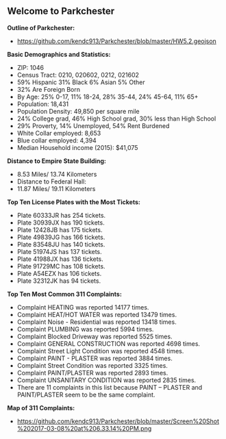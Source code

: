 ## Welcome to Parkchester

**Outline of Parkchester:**
- https://github.com/kendc913/Parkchester/blob/master/HW5.2.geojson

**Basic Demographics and Statistics:**
- ZIP: 1046
- Census Tract: 0210, 020602, 0212, 021602
- 59% Hispanic 31% Black 6% Asian 5% Other 
- 32% Are Foreign Born
- By Age: 25% 0-17, 11% 18-24, 28% 35-44, 24% 45-64, 11% 65+
- Population: 18,431
- Population Density: 49,850 per square mile
- 24% College grad, 46% High School grad, 30% less than High School
- 29% Proverty, 14% Unemployed, 54% Rent Burdened 
- White Collar employed: 8,653
- Blue collar employed: 4,394
- Median Household income (2015): $41,075
  
**Distance to Empire State Building:** 
- 8.53 Miles/ 13.74 Kilometers
- Distance to Federal Hall:
- 11.87 Miles/ 19.11 Kilometers

**Top Ten License Plates with the Most Tickets:**
- Plate 60333JR has 254 tickets.
- Plate 30939JX has 190 tickets.
- Plate 12428JB has 175 tickets.
- Plate 49839JG has 166 tickets.
- Plate 83548JU has 140 tickets.
- Plate 51974JS has 137 tickets.
- Plate 41988JX has 136 tickets.
- Plate 91729MC has 108 tickets.
- Plate A54EZX has 106 tickets.
- Plate 32312JK has 94 tickets.

**Top Ten Most Common 311 Complaints:**
- Complaint	HEATING	was	reported	14177	times.
- Complaint	HEAT/HOT	WATER	was	reported	13479	times.
- Complaint	Noise	- Residential	was	reported	13418	times.
- Complaint	PLUMBING	was	reported	5994	times.
- Complaint	Blocked	Driveway	was	reported	5525	times.
- Complaint	GENERAL	CONSTRUCTION	was	reported	4698	times.
- Complaint	Street	Light	Condition	was	reported	4548	times.
- Complaint	PAINT	- PLASTER	was	reported	3884	times.
- Complaint	Street	Condition	was	reported	3325	times.
- Complaint	PAINT/PLASTER	was	reported	2893	times.
- Complaint	UNSANITARY	CONDITION	was	reported	2835	times.
- There	are	11	complaints	in	this	list	because	PAINT	– PLASTER	and	PAINT/PLASTER	seem	to	be the	same	complaint.
  
**Map of 311 Complaints:**
- https://github.com/kendc913/Parkchester/blob/master/Screen%20Shot%202017-03-08%20at%206.33.14%20PM.png































